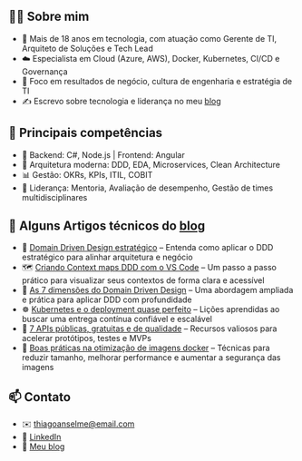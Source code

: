 ## 👨‍💻 Sobre mim

- 🎯 Mais de 18 anos em tecnologia, com atuação como Gerente de TI, Arquiteto de Soluções e Tech Lead
- ☁️ Especialista em Cloud (Azure, AWS), Docker, Kubernetes, CI/CD e Governança
- 🧭 Foco em resultados de negócio, cultura de engenharia e estratégia de TI
- ✍️ Escrevo sobre tecnologia e liderança no meu [blog](https://www.anselme.com.br)

## 🚀 Principais competências

- 🔧 Backend: C#, Node.js | Frontend: Angular
- 🧠 Arquitetura moderna: DDD, EDA, Microservices, Clean Architecture
- 📊 Gestão: OKRs, KPIs, ITIL, COBIT
- 👥 Liderança: Mentoria, Avaliação de desempenho, Gestão de times multidisciplinares

## 🧪 Alguns Artigos técnicos do [blog](https://www.anselme.com.br)

- 🧭 [Domain Driven Design estratégico](https://www.anselme.com.br/2023/02/08/domain-driven-design-estrategico/) – Entenda como aplicar o DDD estratégico para alinhar arquitetura e negócio  
- 🗺️ [Criando Context maps DDD com o VS Code](https://www.anselme.com.br/2023/02/22/criando-context-maps-ddd-com-o-vs-code/) – Um passo a passo prático para visualizar seus contextos de forma clara e acessível  
- 🧩 [As 7 dimensões do Domain Driven Design](https://www.anselme.com.br/2024/04/29/aprenda-as-7-dimensoes-do-domain-driven-design/) – Uma abordagem ampliada e prática para aplicar DDD com profundidade  
- ☸️ [Kubernetes e o deployment quase perfeito](https://www.anselme.com.br/2024/04/10/meu-deployment-quase-perfeito-no-kubernetes/) – Lições aprendidas ao buscar uma entrega contínua confiável e escalável  
- 🔌 [7 APIs públicas, gratuitas e de qualidade](https://www.anselme.com.br/2022/12/14/7-apis-publicas-gratuitas-e-de-qualidade/) – Recursos valiosos para acelerar protótipos, testes e MVPs  
- 🐳 [Boas práticas na otimização de imagens docker](https://www.anselme.com.br/2022/07/24/boas-praticas-na-otimizacao-de-imagens-docker/) – Técnicas para reduzir tamanho, melhorar performance e aumentar a segurança das imagens  

## 📫 Contato

- ✉️ thiagoanselme@email.com
- 🔗 [LinkedIn](https://www.linkedin.com/in/thiagoanselme/)
- 📝 [Meu blog](https://www.anselme.com.br)
